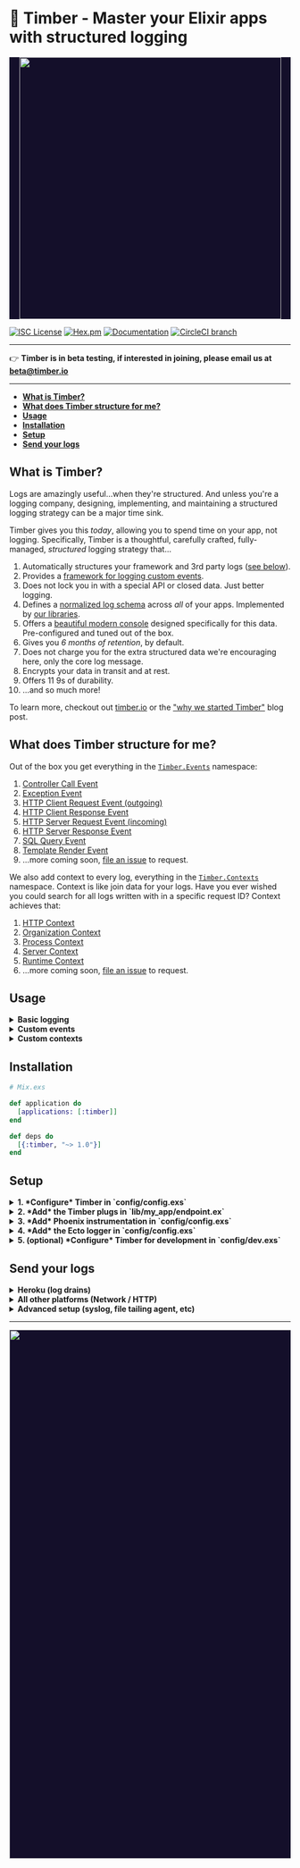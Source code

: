 # :evergreen_tree: Timber - Master your Elixir apps with structured logging

<p align="center" style="background: #140f2a;">
<a href="http://github.com/timberio/timber-elixir"><img src="http://files.timber.io/images/ruby-library-readme-header.gif" height="469" /></a>
</p>

[![ISC License](https://img.shields.io/badge/license-ISC-ff69b4.svg)](LICENSE.md) [![Hex.pm](https://img.shields.io/hexpm/v/timber.svg?maxAge=18000=plastic)](https://hex.pm/packages/timber) [![Documentation](https://img.shields.io/badge/hexdocs-latest-blue.svg)](https://hexdocs.pm/timber/index.html) [![CircleCI branch](https://img.shields.io/circleci/project/timberio/timber-elixir/master.svg?maxAge=18000=plastic)](https://circleci.com/gh/timberio/timber-elixir/tree/master)

---

:point_right: **Timber is in beta testing, if interested in joining, please email us at [beta@timber.io](mailto:beta@timber.io)**

---

* **[What is Timber?](#what-is-timber)**
* **[What does Timber structure for me?](#what-events-does-timber-structure-for-me)**
* **[Usage](#usage)**
* **[Installation](#installation)**
* **[Setup](#installation)**
* **[Send your logs](#send-your-logs)**


## What is Timber?

Logs are amazingly useful...when they're structured. And unless you're a logging company,
designing, implementing, and maintaining a structured logging strategy can be a major time sink.

Timber gives you this *today*, allowing you to spend time on your app, not logging. Specifically,
Timber is a thoughtful, carefully crafted, fully-managed, *structured* logging strategy that...

1. Automatically structures your framework and 3rd party logs ([see below](#what-events-does-timber-structure-for-me)).
2. Provides a [framework for logging custom events](#what-about-custom-events).
3. Does not lock you in with a special API or closed data. Just better logging.
4. Defines a [normalized log schema](https://github.com/timberio/log-event-json-schema) across *all* of your apps. Implemented by [our libraries](https://github.com/timberio).
5. Offers a [beautiful modern console](https://timber.io) designed specifically for this data. Pre-configured and tuned out of the box.
6. Gives you *6 months of retention*, by default.
7. Does not charge you for the extra structured data we're encouraging here, only the core log message.
8. Encrypts your data in transit and at rest.
9. Offers 11 9s of durability.
10. ...and so much more!

To learn more, checkout out [timber.io](https://timber.io) or the
["why we started Timber"](http://moss-ibex2.cloudvent.net/blog/why-were-building-timber/)
blog post.


## What does Timber structure for me?

Out of the box you get everything in the [`Timber.Events`](lib/timber/events) namespace:

1. [Controller Call Event](lib/timber/events/controller_call_event.ex)
2. [Exception Event](lib/timber/events/exception_event.ex)
3. [HTTP Client Request Event (outgoing)](lib/timber/events/http_client_request_event.ex)
4. [HTTP Client Response Event](lib/timber/events/http_client_response_event.ex)
5. [HTTP Server Request Event (incoming)](lib/timber/events/http_server_request_event.ex)
6. [HTTP Server Response Event](lib/timber/events/http_server_response_event.ex)
7. [SQL Query Event](lib/timber/events/sql_query_event.ex)
8. [Template Render Event](lib/timber/events/template_render_event.ex)
9. ...more coming soon, [file an issue](https://github.com/timberio/timber-elixir/issues) to request.

We also add context to every log, everything in the [`Timber.Contexts`](lib/timber/contexts)
namespace. Context is like join data for your logs. Have you ever wished you could search for all
logs written with in a specific request ID? Context achieves that:

1. [HTTP Context](lib/timber/contexts/http_context.ex)
2. [Organization Context](lib/timber/contexts/organization_context.ex)
3. [Process Context](lib/timber/contexts/process_context.ex)
4. [Server Context](lib/timber/contexts/server_context.ex)
5. [Runtime Context](lib/timber/contexts/runtime_context.ex)
6. ...more coming soon, [file an issue](https://github.com/timberio/timber-elixir/issues) to request.


## Usage

<details><summary><strong>Basic logging</strong></summary><p>

No special logger, no magic, use `Logger` as normal:

```elixir
Logger.info("My log message")
```

</p></details>

<details><summary><strong>Custom events</strong></summary><p>

1. Log a map (simplest)

  The simplest way to send an event and kick the tires:

  ```elixir
  event_data = %{customer_id: "xiaus1934", amount: 1900, currency: "USD"}
  Logger.info("Payment rejected", event: %{type: :payment_rejected, data: event_data})
  ```

2. Log a struct (recommended)

  Defining structs for your important events just feels oh so good :) It creates a strong contract
  with down stream consumers and gives you compile time guarantees.

  ```elixir
  def PaymentRejectedEvent do
    use Timber.Events.CustomEvent, type: :payment_rejected

    @enforce_keys [:customer_id, :amount, :currency]
    defstruct [:customer_id, :amount, :currency]

    def message(%__MODULE__{customer_id: customer_id}) do
      "Payment rejected for #{customer_id}"
    end
  end

  event = %PaymentRejectedEvent{customer_id: "xiaus1934", amount: 1900, currency: "USD"}
  message = PaymentRejectedEvent.message(event)
  Logger.info(message, event: event)
  ```

* Notice there are no special APIs, no risk of code-debt, and no lock-in. Just better logging.

</p></details>

<details><summary><strong>Custom contexts</strong></summary><p>

Context is additional data shared across log lines. Think of it like join data. For example, the
`http.request_id` is included in the context, allowing you to view all log lines related to that
request ID. Not just the lines that contain the value.

1. Add a map (simplest)

  The simplest way to add context is:

  ```elixir
  Timber.add_context(%{type: :build, data: %{version: "1.0.0"}})
  ```

  This adds context namespaced by the `build`.

2. Add a struct (recommended)

  Just like events, we recommend defining your custom contexts. It makes a stronger contract
  with downstream consumers.

  ```elixir
  def BuildContext do
    use Timber.Contexts.CustomContext, type: :build
    @enforce_keys [:version]
    defstruct [:version]
  end

  Timber.add_context(%BuildContext{version: "1.0.0"})
  ```

</p></details>


## Installation

  ```elixir
  # Mix.exs

  def application do
    [applications: [:timber]]
  end

  def deps do
    [{:timber, "~> 1.0"}]
  end
  ```


## Setup

<details><summary><strong>1. *Configure* Timber in `config/config.exs`</strong></summary><p>

  ```elixir
  # config/config.exs

  config :logger,
    backends: [Timber.LoggerBackend],
    handle_otp_reports: false # Timber handles errors, structures them, and adds additional metadata

  config :timber, :capture_errors, true
  ```

</p></details>

<details><summary><strong>2. *Add* the Timber plugs in `lib/my_app/endpoint.ex`</strong></summary><p>

  :point_right: *Skip if you are not using `Plug`.*

  ```elixir
  # lib/my_app/endpoint.ex

  plug Plug.Logger # <--- REMOVE ME

  ...

  # Insert immediately before plug MyApp.Router
  plug Timber.Integrations.ContextPlug
  plug Timber.Integrations.EventPlug

  plug MyApp.Router
  ```

  * Be sure to insert these plugs at the bottom of your `endpoint.ex` file, immediately before
    `plug MyApp.Router`. This ensures Timber captures the request ID and other useful context.

</p></details>

<details><summary><strong>3. *Add* Phoenix instrumentation in `config/config.exs`</strong></summary><p>

  :point_right: *Skip if you are not using `Phoenix`.*

  ```elixir
  # config/config.exs

  config :my_app, MyApp.Endpoint,
    http: [port: 4001],
    root: Path.dirname(__DIR__),
    instrumenters: [Timber.Integrations.PhoenixInstrumenter], # <------ add this line
    pubsub: [name: MyApp.PubSub,
             adapter: Pheonix.PubSub.PG2]
  ```

</p></details>

<details><summary><strong>4. *Add* the Ecto logger in `config/config.exs`</strong></summary><p>

  :point_right: *Skip if you are not using `Ecto`.*

  ```elixir
  # config/config.exs

  config :my_app, MyApp.Repo,
    loggers: [{Timber.Integrations.EctoLogger, :log, [:info]}] # Bumped to info to gain more insight
  ```

</p></details>

<details><summary><strong>5. (optional) *Configure* Timber for development in `config/dev.exs`</strong></summary><p>

  Bonus points! Use Timber in your development environment so you can see context locally:

  ```elixir
  # config/dev.exs

  config :timber, :io_device,
    colorize: true,
    format: :logfmt,
    print_timestamps: true
    print_log_level: true
  ```

</p></details>


## Send your logs

<details><summary><strong>Heroku (log drains)</strong></summary><p>

The recommended strategy for Heroku is to setup a
[log drain](https://devcenter.heroku.com/articles/log-drains). To get your Timber log drain URL:

**--> [Add your app to Timber](https://app.timber.io)**

*:information_desk_person: Note: for high volume apps Heroku log drains will drop messages. This
is true for any Heroku app, in which case we recommend the Network method below.*

---

</p></details>

<details><summary><strong>All other platforms (Network / HTTP)</strong></summary><p>

Timber does *not* force an HTTP client on you. The following instruction utilize the Timber default
`Timber.Transports.HTTP.HackneyClient`. This is a highly efficient client that utilizes hackney,
batching, stay alive connections, connection pools, and msgpack to deliver logs with high
throughput and little overhead. If you'd like to use another client see
`Timber.Transports.HTTP.Client`.

1. *Add* HTTP dependencies to `mix.exs`:

  ```elixir
  # Elixir >= 1.4? Adding the applications list is optional.
  def application do
    [applications: [:hackney, :timber]] # <-- Be sure to add hackney!
  end

  def deps do
    [
      {:timber, "~> 1.0"},
      {:hackney, "~> 1.6"} # <-- ADD ME
    ]
  end
  ```

2. *Configure* Timber to use the Network transport in `config/prod.exs`:

  ```elixir
  # config/prod.exs

  config :timber,
    transport: Timber.Transports.Network,
    api_key: System.get_env("TIMBER_API_KEY")
  ```

3. *Start* the Timber modules in `myapp.ex`:

  ```elixir
  # myapp.ex

  def start(_type, _opts) do
    :ok = Timber.Transports.HTTP.HackneyClient.start() # <-- ADD ME

    children = []
    opts = [strategy: :one_for_one, name: MyApp.Supervisor]
    Supervisor.start_link(children, opts)
  end
  ```

4. Obtain your Timber API :key: by **[adding your app in Timber](https://app.timber.io)**.
   Afterwards simply assign it to the `TIMBER_API_KEY` environment variable.

* Note: we use the `Network` transport so that we can upgrade protocols in the future if we
  deem it more efficient. For example, TCP. If you want to use strictly HTTP, simply replace
  `Timber.Transports.Network` with `Timber.Transports.HTTP`.

---

</p></details>

<details><summary><strong>Advanced setup (syslog, file tailing agent, etc)</strong></summary><p>

Checkout our [docs](https://timber.io/docs) for a comprehensive list of install instructions.

</p></details>


---

<p align="center" style="background: #140f2a;">
<a href="http://github.com/timberio/timber-elixir"><img src="http://files.timber.io/images/ruby-library-readme-log-truth.png" height="947" /></a>
</p>